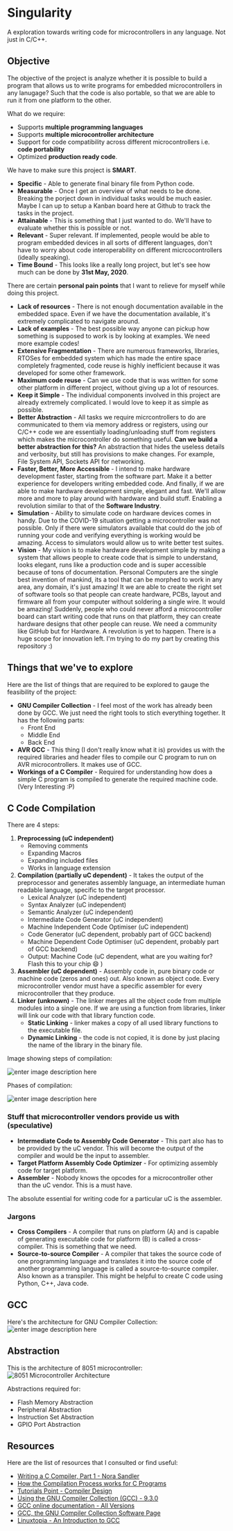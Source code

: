 
# Singularity
A exploration towards writing code for microcontrollers in any language. Not just in C/C++.

## Objective
The objective of the project is analyze whether it is possible to build a program that allows us to write programs for embedded microcontrollers in any lanugage? Such that the code is also portable, so that we are able to run it from one platform to the other.

What do we require:
 - Supports **multiple programming languages**
 - Supports **multiple microcontroller architecture**
 - Support for code compatibility across different microcontrollers i.e. **code portability**
 - Optimized **production ready code**.

We have to make sure this project is **SMART**.
 - **Specific** - Able to generate final binary file from Python code.
 - **Measurable** - Once I get an overview of what needs to be done. Breaking the porject down in individual tasks would be much easier. Maybe I can up to setup a Kanban board  here at Github to track the tasks in the project.
 - **Attainable** - This is something that I just wanted to do. We'll have to evaluate whether this is possible or not.
 - **Relevant** - Super relevant. If implemented, people would be able to program embedded devices in all sorts of different languages, don't have to worry about code interoperability on different micrcocontrollers (ideally speaking).
 - **Time Bound** - This looks like a really long project, but let's see how much can be done by **31st May, 2020**.

There are certain **personal pain points** that I want to relieve for myself while doing this project.
 - **Lack of resources** - There is not enough documentation available in the embedded space. Even if we have the documentation available, it's extremely complicated to navigate around.
 - **Lack of examples** - The best possible way anyone can pickup how something is supposed to work is by looking at examples. We need more example codes!
 - **Extensive Fragmentation** - There are numerous frameworks, libraries, RTOSes for embedded system which has made the entire space completely fragmented, code reuse is highly inefficient because it was developed for some other framework.
 - **Maximum code reuse** - Can we use code that is was written for some other platform in different project, without giving up a lot of resources.
 - **Keep it Simple** - The individual components involved in this project are already extremely complicated. I would love to keep it as simple as possible.
 - **Better Abstraction** - All tasks we require micrcontrollers to do are communicated to them via memory address or registers, using our C/C++ code we are essentially loading/unloading stuff from registers which makes the microcontroller do something useful. **Can we build a better abstraction for this?** An abstraction that hides the useless details and verbosity, but still has provisions to make changes. For example, File System API, Sockets API for networking.
 - **Faster, Better, More Accessible** - I intend to make hardware development faster, starting from the software part. Make it a better experience for developers writing embedded code. And finally, if we are able to make hardware development simple, elegant and fast. We'll allow more and more to play around with hardware and build stuff. Enabling a revolution similar to that of the **Software Industry**.
 - **Simulation** - Ability to simulate code on hardware devices comes in handy. Due to the COVID-19 situation getting a  microcontroller was not possible. Only if there were simulators available that could do the job of running your code and verifying everything is working would be amazing. Access to simulators would allow us to write better test suites.
 - **Vision** - My vision is to make hardware development simple by making a system that allows people to create code that is simple to understand, looks elegant, runs like a production code and is super accessible because of tons of documentation. Personal Computers are the single best invention of mankind, its a tool that can be morphed to work in any area, any domain, it's just amazing! It we are able to create the right set of software tools so that people can create hardware, PCBs, layout and firmware all from your computer without soldering a single wire. It would be amazing! Suddenly, people who could never afford a microcontroller board can start writing code that runs on that platform, they can create hardware designs that other people can reuse. We need a community like GitHub but for Hardware. A revolution is yet to happen. There is a huge scope for innovation left. I'm trying to do my part by creating this repository :)

## Things that we've to explore
Here are the list of things that are required to be explored to gauge the feasibility of the project:

 - **GNU Compiler Collection** - I feel most of the work has already been done by GCC. We just need the right tools to stich everything together. It has the following parts:
	 - Front End
	 - Middle End
	 - Back End
 - **AVR GCC** - This thing (I don't really know what it is) provides us with the required libraries and header files to compile our C program to run on AVR microcontrollers. It makes use of GCC.
 - **Workings of a C Compiler** - Required for understanding how does a simple C program is compiled to generate the required machine code. (Very Interesting :P)

## C Code Compilation
There are 4 steps:

 1. **Preprocessing (uC independent)**
	 - Removing comments
	 - Expanding Macros
	 - Expanding included files
	 - Works in language extension
 2. **Compilation (partially uC dependent)** - It takes the output of the preprocessor and generates assembly language, an intermediate human readable language, specific to the target processor.
	 - Lexical Analyzer (uC independent)
	 - Syntax Analyzer (uC independent)
	 - Semantic Analyzer (uC independent)
	 - Intermediate Code Generator (uC independent)
	 - Machine Independent Code Optimiser (uC independent)
	 - Code Generator (uC dependent, probably part of GCC backend)
	 - Machine Dependent Code Optimiser (uC dependent, probably part of GCC backend)
	 - Output: Machine Code (uC dependent, what are you waiting for? Flash this to your chip :smile: )
 3. **Assembler (uC dependent)** - Assembly code in, pure binary code or machine code (zeros and ones) out. Also known as object code. Every microcontroller vendor must have a specific assembler for every microcontroller that they produce.
 4. **Linker (unknown)** - The linker merges all the object code from multiple modules into a single one. If we are using a function from libraries, linker will link our code with that library function code.
	 - **Static Linking** - linker makes a copy of all used library functions to the executable file.
	 - **Dynamic Linking** - the code is not copied, it is done by just placing the name of the library in the binary file.

Image showing steps of compilation:

![enter image description here](/docs/imgs/steps-of-compilation.jpg)

Phases of compilation:

![enter image description here](/docs/imgs/phases-of-compiler.jpg)

### Stuff that microcontroller vendors provide us with (speculative)
 - **Intermediate Code to Assembly Code Generator** - This part also has to be provided by the uC vendor. This will become the output of the compiler and would be the input to assembler.
 - **Target Platform Assembly Code Optimizer** - For optimizing assembly code for target platform.
 - **Assembler** - Nobody knows the opcodes for a microcontroller other than the uC vendor. This is a must have.

The absolute essential for writing code for a particular uC is the assembler.

### Jargons

 - **Cross Compilers** - A compiler that runs on platform (A) and is capable of generating executable code for platform (B) is called a cross-compiler. This is something that we need.
 - **Source-to-source Compiler** - A compiler that takes the source code of one programming language and translates it into the source code of another programming language is called a source-to-source compiler. Also known as a transpiler. This might be helpful to create C code using Python, C++, Java code.

## GCC
Here's the architecture for GNU Compiler Collection:
![enter image description here](/docs/imgs/gcc-arch.jpeg)

## Abstraction
This is the architecture of 8051 microcontroller:
![8051 Microcontroller Architecture](/docs/imgs/8051-arch.png)

Abstractions required for:
 
 - Flash Memory Abstraction
 - Peripheral Abstraction
 - Instruction Set Abstraction
 - GPIO Port Abstraction

## Resources
Here are the list of resources that I consulted or find useful:

 - [Writing a C Compiler, Part 1 - Nora Sandler](https://norasandler.com/2017/11/29/Write-a-Compiler.html)
 - [How the Compilation Process works for C Programs](https://medium.com/datadriveninvestor/compilation-process-db17c3b58e62)
 - [Tutorials Point - Compiler Design](https://www.tutorialspoint.com/compiler_design/compiler_design_overview.htm)
 - [Using the GNU Compiler Collection (GCC) - 9.3.0](https://gcc.gnu.org/onlinedocs/gcc-9.3.0/gcc/)
 - [GCC online documentation - All Versions](https://gcc.gnu.org/onlinedocs/)
 - [GCC, the GNU Compiler Collection Software Page](https://www.gnu.org/software/gcc/)
 - [Linuxtopia - An Introduction to GCC](https://www.linuxtopia.org/online_books/an_introduction_to_gcc/index.html)
